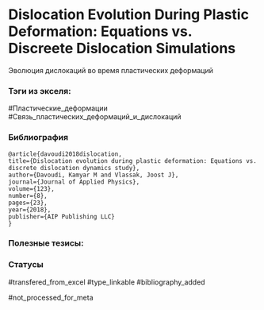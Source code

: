 # Dislocation Evolution During Plastic Deformation: Equations vs. Discreete Dislocation Simulations

Эволюция дислокаций во время пластических деформаций

### Тэги из экселя:
#Пластические_деформации
#Связь_пластических_деформаций_и_дислокаций 

### Библиография
```
@article{davoudi2018dislocation,
title={Dislocation evolution during plastic deformation: Equations vs. discrete dislocation dynamics study},
author={Davoudi, Kamyar M and Vlassak, Joost J},
journal={Journal of Applied Physics},
volume={123},
number={8},
pages={23},
year={2018},
publisher={AIP Publishing LLC}
}
```

### Полезные тезисы:

### Статусы
#transfered_from_excel 
#type_linkable 
#bibliography_added

#not_processed_for_meta
